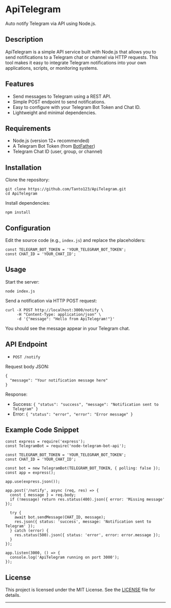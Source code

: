 
# ApiTelegram

Auto notify Telegram via API using Node.js.

## Description

ApiTelegram is a simple API service built with Node.js that allows you to send notifications to a Telegram chat or channel via HTTP requests. This tool makes it easy to integrate Telegram notifications into your own applications, scripts, or monitoring systems.

## Features

- Send messages to Telegram using a REST API.
- Simple POST endpoint to send notifications.
- Easy to configure with your Telegram Bot Token and Chat ID.
- Lightweight and minimal dependencies.

## Requirements

- Node.js (version 12+ recommended)
- A Telegram Bot Token (from [BotFather](https://t.me/BotFather))
- Telegram Chat ID (user, group, or channel)

## Installation

Clone the repository:

```
git clone https://github.com/Tanto123/ApiTelegram.git
cd ApiTelegram
```

Install dependencies:

```
npm install
```

## Configuration

Edit the source code (e.g., `index.js`) and replace the placeholders:

```
const TELEGRAM_BOT_TOKEN = 'YOUR_TELEGRAM_BOT_TOKEN';
const CHAT_ID = 'YOUR_CHAT_ID';
```

## Usage

Start the server:

```
node index.js
```

Send a notification via HTTP POST request:

```
curl -X POST http://localhost:3000/notify \
     -H "Content-Type: application/json" \
     -d '{"message": "Hello from ApiTelegram!"}'
```

You should see the message appear in your Telegram chat.

## API Endpoint

- `POST /notify`

Request body JSON:

```
{
  "message": "Your notification message here"
}
```

Response:

- Success: `{ "status": "success", "message": "Notification sent to Telegram" }`
- Error: `{ "status": "error", "error": "Error message" }`

## Example Code Snippet

```
const express = require('express');
const TelegramBot = require('node-telegram-bot-api');

const TELEGRAM_BOT_TOKEN = 'YOUR_TELEGRAM_BOT_TOKEN';
const CHAT_ID = 'YOUR_CHAT_ID';

const bot = new TelegramBot(TELEGRAM_BOT_TOKEN, { polling: false });
const app = express();

app.use(express.json());

app.post('/notify', async (req, res) => {
  const { message } = req.body;
  if (!message) return res.status(400).json({ error: 'Missing message' });

  try {
    await bot.sendMessage(CHAT_ID, message);
    res.json({ status: 'success', message: 'Notification sent to Telegram' });
  } catch (error) {
    res.status(500).json({ status: 'error', error: error.message });
  }
});

app.listen(3000, () => {
  console.log('ApiTelegram running on port 3000');
});
```

## License

This project is licensed under the MIT License. See the [LICENSE](LICENSE) file for details.

---

